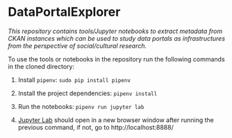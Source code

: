 # DataPortalExplorer

_This repository contains tools/Jupyter notebooks to extract metadata from CKAN instances which can be used to study data portals as infrastructures from the perspective of social/cultural research._

To use the tools or notebooks in the repository run the following commands in the cloned directory:

1. Install `pipenv`: `sudo pip install pipenv`

1. Install the project dependencies: `pipenv install`

1. Run the notebooks: `pipenv run jupyter lab`

1. [Jupyter Lab]() should open in a new browser window after running the previous command, if not, go to http://localhost:8888/
